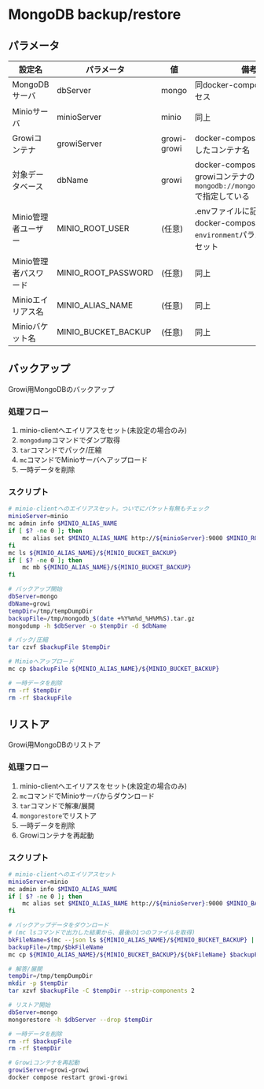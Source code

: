 # MongoDB backup/restore

## パラメータ

| 設定名 | パラメータ | 値 | 備考 |
| ------ | ---------- | -- | ---- |
| MongoDBサーバ | dbServer | mongo | 同docker-compose内のアクセス |
| Minioサーバ | minioServer | minio | 同上 |
| Growiコンテナ | growiServer | growi-growi | docker-compose.ymlで指定したコンテナ名 |
| 対象データベース | dbName | growi | docker-compose.ymlのgrowiコンテナの``mongodb://mongo:27017/growi``で指定している |
| Minio管理者ユーザー | MINIO_ROOT_USER | (任意) | .envファイルに記述して、docker-compose.ymlの``environment``パラメータ経由でセット |
| Minio管理者パスワード | MINIO_ROOT_PASSWORD | (任意) | 同上 |
| Minioエイリアス名 | MINIO_ALIAS_NAME | (任意) | 同上 |
| Minioバケット名 | MINIO_BUCKET_BACKUP | (任意) | 同上 |

## バックアップ

Growi用MongoDBのバックアップ

### 処理フロー

1. minio-clientへエイリアスをセット(未設定の場合のみ)
2. ``mongodump``コマンドでダンプ取得
3. ``tar``コマンドでパック/圧縮
4. ``mc``コマンドでMinioサーバへアップロード
5. 一時データを削除

### スクリプト

```bash
# minio-clientへのエイリアスセット。ついでにバケット有無もチェック
minioServer=minio
mc admin info $MINIO_ALIAS_NAME
if [ $? -ne 0 ]; then
    mc alias set $MINIO_ALIAS_NAME http://${minioServer}:9000 $MINIO_ROOT_USER $MINIO_ROOT_PASSWORD
fi
mc ls ${MINIO_ALIAS_NAME}/${MINIO_BUCKET_BACKUP}
if [ $? -ne 0 ]; then
    mc mb ${MINIO_ALIAS_NAME}/${MINIO_BUCKET_BACKUP}
fi

# バックアップ開始
dbServer=mongo
dbName=growi
tempDir=/tmp/tempDumpDir
backupFile=/tmp/mongodb_$(date +%Y%m%d_%H%M%S).tar.gz
mongodump -h $dbServer -o $tempDir -d $dbName

# パック/圧縮
tar czvf $backupFile $tempDir

# Minioへアップロード
mc cp $backupFile ${MINIO_ALIAS_NAME}/${MINIO_BUCKET_BACKUP}

# 一時データを削除
rm -rf $tempDir
rm -rf $backupFile
```

## リストア

Growi用MongoDBのリストア

### 処理フロー

1. minio-clientへエイリアスをセット(未設定の場合のみ)
2. ``mc``コマンドでMinioサーバからダウンロード
3. ``tar``コマンドで解凍/展開
4. ``mongorestore``でリストア
5. 一時データを削除
6. Growiコンテナを再起動

### スクリプト

```bash
# minio-clientへのエイリアスセット
minioServer=minio
mc admin info $MINIO_ALIAS_NAME
if [ $? -ne 0 ]; then
    mc alias set $MINIO_ALIAS_NAME http://${minioServer}:9000 $MINIO_BACKUP_ACCESSKEY $MINIO_BACKUP_SECRETKEY
fi

# バックアップデータをダウンロード
# (mc lsコマンドで出力した結果から、最後の1つのファイルを取得)
bkFileName=$(mc --json ls ${MINIO_ALIAS_NAME}/${MINIO_BUCKET_BACKUP} | jq -r ".key" | tail -n 1)
backupFile=/tmp/$bkFileName
mc cp ${MINIO_ALIAS_NAME}/${MINIO_BUCKET_BACKUP}/${bkFileName} $backupFile

# 解答/展開
tempDir=/tmp/tempDumpDir
mkdir -p $tempDir
tar xzvf $backupFile -C $tempDir --strip-components 2

# リストア開始
dbServer=mongo
mongorestore -h $dbServer --drop $tempDir

# 一時データを削除
rm -rf $backupFile
rm -rf $tempDir

# Growiコンテナを再起動
growiServer=growi-growi
docker compose restart growi-growi
```
